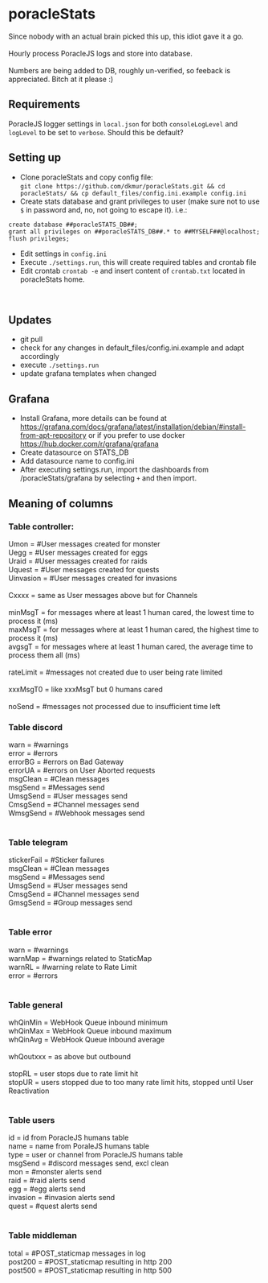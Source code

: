 # poracleStats

Since nobody with an actual brain picked this up, this idiot gave it a go. <BR>
<BR>
Hourly process PoracleJS logs and store into database.<BR>
<BR>
Numbers are being added to DB, roughly un-verified, so feeback is appreciated. Bitch at it please :)

## Requirements
PoracleJS logger settings in ``local.json`` for both ``consoleLogLevel`` and ``logLevel`` to be set to ``verbose``. Should this be default?

## Setting up

- Clone poracleStats and copy config file: <br>``git clone https://github.com/dkmur/poracleStats.git && cd poracleStats/ && cp default_files/config.ini.example config.ini``
- Create stats database and grant privileges to user (make sure not to use ``$`` in password and, no, not going to escape it). i.e.:  
```
create database ##poracleSTATS_DB##;
grant all privileges on ##poracleSTATS_DB##.* to ##MYSELF##@localhost;
flush privileges;
```  
- Edit settings in ``config.ini``
- Execute ``./settings.run``, this will create required tables and crontab file
- Edit crontab ``crontab -e`` and insert content of ``crontab.txt`` located in poracleStats home.
<BR>

## Updates
- git pull
- check for any changes in default_files/config.ini.example and adapt accordingly
- execute ``./settings.run`` 
- update grafana templates when changed

## Grafana
- Install Grafana, more details can be found at https://grafana.com/docs/grafana/latest/installation/debian/#install-from-apt-repository or if you prefer to use docker <https://hub.docker.com/r/grafana/grafana>
- Create datasource on STATS_DB
- Add datasource name to config.ini
- After executing settings.run, import the dashboards from /poracleStats/grafana by selecting ``+`` and then import.

##  Meaning of columns
### Table controller:
Umon  = #User messages created for monster<BR>
Uegg  = #User messages created for eggs<BR>
Uraid  = #User messages created for raids<BR>
Uquest  = #User messages created for quests<BR>
Uinvasion  = #User messages created for invasions<BR>
<BR>
Cxxxx = same as User messages above but for Channels<BR>
<BR>
minMsgT = for messages where at least 1 human cared, the lowest time to process it (ms)<BR>
maxMsgT = for messages where at least 1 human cared, the highest time to process it (ms)<BR>
avgsgT = for messages where at least 1 human cared, the average time to process them all (ms)<BR>
<BR>
rateLimit = #messages not created due to user being rate limited<BR>
<BR>
xxxMsgT0 = like xxxMsgT but 0 humans cared<BR>
<BR>
noSend = #messages not processed due to insufficient time left
<BR>
### Table discord
warn = #warnings<BR>
error = #errors<BR>
errorBG = #errors on Bad Gateway<BR>
errorUA = #errors on User Aborted requests<BR>
msgClean = #Clean messages<BR>
msgSend = #Messages send<BR>
UmsgSend = #User messages send<BR>
CmsgSend = #Channel messages send<BR>
WmsgSend = #Webhook messages send<BR>
<BR>
### Table telegram
stickerFail = #Sticker failures<BR>
msgClean = #Clean messages<BR>
msgSend = #Messages send<BR>
UmsgSend = #User messages send<BR>
CmsgSend = #Channel messages send<BR>
GmsgSend = #Group messages send<BR>
<BR>
### Table error
warn = #warnings<BR>
warnMap = #warnings related to StaticMap<BR>
warnRL = #warning relate to Rate Limit<BR>
error = #errors<BR>
<BR>
### Table general
whQinMin = WebHook Queue inbound minimum<BR>
whQinMax = WebHook Queue inbound maximum<BR>
whQinAvg = WebHook Queue inbound average<BR>
<BR>
whQoutxxx = as above but outbound<BR>
<BR>
stopRL = user stops due to rate limit hit<BR>
stopUR = users stopped due to too many rate limit hits, stopped until User Reactivation<BR>
<BR>
### Table users
id = id from PoracleJS humans table<BR>
name = name from PoraleJS humans table<BR>
type = user or channel from PoracleJS humans table<BR>
msgSend = #discord messages send, excl clean<BR>
mon = #monster alerts send<BR>
raid = #raid alerts send<BR>
egg = #egg alerts send<BR>
invasion = #invasion alerts send<BR>
quest = #quest alerts send<BR>
<BR>
### Table middleman
total = #POST_staticmap messages in log<BR>
post200 = #POST_staticmap resulting in http 200<BR>
post500 = #POST_staticmap resulting in http 500<BR>
<BR>
